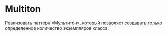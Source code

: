 # Multiton
Реализовать паттерн «Мультитон», который позволяет создавать только определенное количество экземпляров класса.
